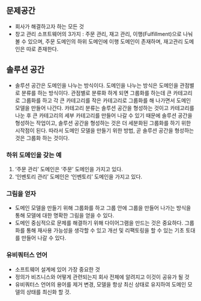 ## 문제공간
- 회사가 해결하고자 하는 모든 것
- 창고 관리 소프트웨어의 3가지 : 주문 관리, 재고 관리, 이행(Fulfillment)으로 나눠 볼 수 있으며, 주문 도메인의 하위 도메인에 이행 도메인이 존재하며, 재고관리 도메인은 따로 존재한다.

## 솔루션 공간
- 솔루션 공간은 도메인을 나누는 방식이다. 도메인을 나누는 방식은 도메인을 관점별로 분류를 하는 방식이다. 관점별로 분류화 하게 되면 그룹화를 하는데 큰 카테고리로 그룹화를 하고 각 큰 카테고리를 작은 카테고리로 그룹화를 해 나가면서 도메인 모델을 만들어 나간다. 카테고리 분류는 솔루션 공간을 형성하는 것이고 카테고리를 나눈 후 큰 카테고리의 세부 카테고리를 만들어 나갈 수 있기 때문에 솔루션 공간을 형성하는 작업이고, 솔루션 공간을 형성하는 것은 더 세분화된 그룹화를 하기 위한 시작점이 된다. 따라서 도메인 모델을 만들기 위한 방법, 곧 솔루션 공간을 형성하는 것은 그룹화 하는 것이다.

### 하위 도메인을 갖는 예
1. ‘주문 관리’ 도메인은 ‘주문’ 도메인을 가지고 있다.
2. ‘인벤토리 관리’ 도메인은 ‘인벤토리’ 도메인을 가지고 있다.

### 그림을 얻자
- 도메인 모델을 만들기 위해 그룹화를 하고 그룹 안에 그룹을 만들어 나가는 방식을 통해 모델에 대한 명확한 그림을 얻을 수 있다.
- 도메인 중심적으로 문제를 해결하기 위해 다이어그램을 만드는 것은 중요하다. 그룹화를 통해 재사용 가능성을 생각할 수 있고 개선 및 리팩토링을 할 수 있는 기초 토대를 만들어 나갈 수 있다.

### 유비쿼터스 언어
- 소프트웨어 설계에 있어 가장 중요한 것
- 정의가 비즈니스와 어떻게 관련되는지 회사 전체에 알려지고 이것이 공유가 될 것
- 유비쿼터스 언어의 용어를 제거 변경, 모델을 항상 최신 상태로 유지하여 도메인 모델의 상태를 최신화 할 것.
